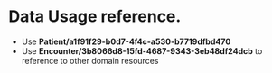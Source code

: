 # Data Usage reference.
-  Use **Patient/a1f91f29-b0d7-4f4c-a530-b7719dfbd470**
-  Use **Encounter/3b8066d8-15fd-4687-9343-3eb48df24dcb** to reference to other domain resources 
